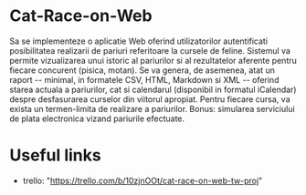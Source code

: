 # Cat-Race-on-Web
Sa se implementeze o aplicatie Web oferind utilizatorilor autentificati posibilitatea realizarii de pariuri referitoare la cursele de feline. Sistemul va permite vizualizarea unui istoric al pariurilor si al rezultatelor aferente pentru fiecare concurent (pisica, motan). Se va genera, de asemenea, atat un raport -- minimal, in formatele CSV, HTML, Markdown si XML -- oferind starea actuala a pariurilor, cat si calendarul (disponibil in formatul iCalendar) despre desfasurarea curselor din viitorul apropiat. Pentru fiecare cursa, va exista un termen-limita de realizare a pariurilor. Bonus: simularea serviciului de plata electronica vizand pariurile efectuate.

# Useful links
- trello: "https://trello.com/b/10zjnOOt/cat-race-on-web-tw-proj"
